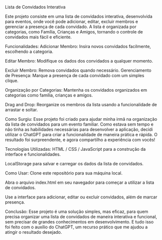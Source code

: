 Lista de Convidados Interativa

Este projeto consiste em uma lista de convidados interativa, desenvolvida para eventos, onde você pode adicionar, editar, excluir membros e gerenciar a presença de cada convidado. A lista é organizada por categorias, como Família, Crianças e Amigos, tornando o controle de convidados mais fácil e eficiente.

Funcionalidades:
Adicionar Membro: Insira novos convidados facilmente, escolhendo a categoria.

Editar Membro: Modifique os dados dos convidados a qualquer momento.

Excluir Membro: Remova convidados quando necessário.
Gerenciamento de Presença: Marque a presença de cada convidado com um simples clique.

Organização por Categorias: Mantenha os convidados organizados em categorias como família, crianças e amigos.

Drag and Drop: Reorganize os membros da lista usando a funcionalidade de arrastar e soltar.

Como Surgiu:
Esse projeto foi criado para ajudar minha irmã na organização da lista de convidados para um evento familiar. Como estava sem tempo e não tinha as habilidades necessárias para desenvolver a aplicação, decidi utilizar o ChatGPT para criar a funcionalidade de maneira prática e rápida. O resultado foi surpreendente, e agora compartilho a experiência com vocês!

Tecnologias Utilizadas:
HTML / CSS / JavaScript para a construção da interface e funcionalidades.

LocalStorage para salvar e carregar os dados da lista de convidados.

Como Usar:
Clone este repositório para sua máquina local.

Abra o arquivo index.html em seu navegador para começar a utilizar a lista de convidados.

Use a interface para adicionar, editar ou excluir convidados, além de marcar presença.

Conclusão:
Esse projeto é uma solução simples, mas eficaz, para quem precisa organizar uma lista de convidados de maneira interativa e funcional, sem precisar de grandes conhecimentos em desenvolvimento. E tudo isso foi feito com o auxílio do ChatGPT, um recurso prático que me ajudou a atingir o resultado desejado.


